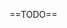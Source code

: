<!-- placeholder to force blank line before included text -->

==TODO==

<!-- placeholder to force blank line after included text -->
